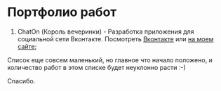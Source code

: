 Портфолио работ
==================

1. ChatOn (Король вечеринки) - Разработка приложения для социальной сети Вконтакте. Посмотреть [Вконтакте](http://vk.com/app3210355_33730242) или [на моем сайте](http://ymatuhin.bitbucket.org/projects/chat_on/);

Список еще совсем маленький, но главное что начало положено, и количество работ в этом списке будет неуклонно расти :-)

Спасибо.
